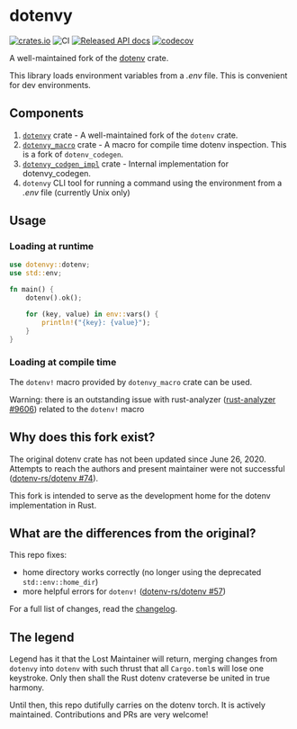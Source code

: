 # dotenvy

[![crates.io](https://img.shields.io/crates/v/dotenvy.svg)](https://crates.io/crates/dotenvy)
![CI](https://github.com/allan2/dotenvy/workflows/CI/badge.svg)
[![Released API docs](https://docs.rs/dotenvy/badge.svg)](https://docs.rs/dotenvy)
[![codecov](https://codecov.io/gh/allan2/dotenvy/branch/master/graph/badge.svg)](https://codecov.io/gh/allan2/dotenvy)

A well-maintained fork of the [dotenv](https://github.com/dotenv-rs/dotenv) crate.

This library loads environment variables from a _.env_ file. This is convenient for dev environments.

## Components

1. [`dotenvy`](https://crates.io/crates/dotenvy) crate - A well-maintained fork of the `dotenv` crate.
2. [`dotenvy_macro`](https://crates.io/crates/dotenvy_codegen) crate - A macro for compile time dotenv inspection. This is a fork of `dotenv_codegen`.
3. [`dotenvy_codgen_impl`](https://crates.io/crates/dotenvy_codegen_impl) crate - Internal implementation for dotenvy_codegen.
4. `dotenvy` CLI tool for running a command using the environment from a _.env_ file (currently Unix only)

## Usage

### Loading at runtime

```rs
use dotenvy::dotenv;
use std::env;

fn main() {
    dotenv().ok();

    for (key, value) in env::vars() {
        println!("{key}: {value}");
    }
}
```

### Loading at compile time

The `dotenv!` macro provided by `dotenvy_macro` crate can be used.

Warning: there is an outstanding issue with rust-analyzer ([rust-analyzer #9606](https://github.com/rust-analyzer/rust-analyzer/issues/9606)) related to the `dotenv!` macro

## Why does this fork exist?

The original dotenv crate has not been updated since June 26, 2020. Attempts to reach the authors and present maintainer were not successful ([dotenv-rs/dotenv #74](https://github.com/dotenv-rs/dotenv/issues/74)).

This fork is intended to serve as the development home for the dotenv implementation in Rust.

## What are the differences from the original?

This repo fixes:

- home directory works correctly (no longer using the deprecated `std::env::home_dir`)
- more helpful errors for `dotenv!` ([dotenv-rs/dotenv #57](https://github.com/dotenv-rs/dotenv/pull/57))

For a full list of changes, read the [changelog](./CHANGELOG.md).

## The legend

Legend has it that the Lost Maintainer will return, merging changes from `dotenvy` into `dotenv` with such thrust that all `Cargo.toml`s will lose one keystroke. Only then shall the Rust dotenv crateverse be united in true harmony.

Until then, this repo dutifully carries on the dotenv torch. It is actively maintained. Contributions and PRs are very welcome!
